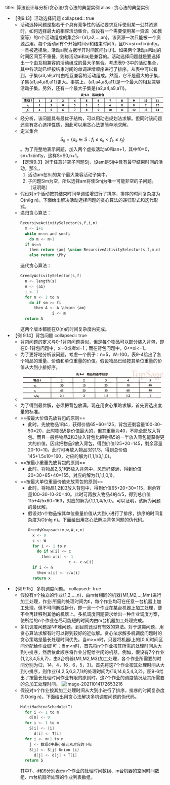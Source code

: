 title:: 算法设计与分析/贪心法/贪心法的典型实例
alias:: 贪心法的典型实例

- 【例9.13】活动选择问题
  collapsed:: true
	- 活动选择问题是指若干个具有竞争性的活动要求互斥使用某一公共资源时，如何选择最大的相容活动集合。假设有一个需要使用某一资源（如教室等）的n个活动组成的集合S={a1,a2,…,an}。该资源一次只能被一个资源占用。每个活动ai有个开始时间si和结束时间fi，且0<=si<=fi<\infty。一旦被选择后，活动ai就占据半开时间区间[si,fi]。如果两个活动ai和aj的时间区间互不重叠，则称活动ai和aj是兼容的。活动选择问题就是要选择出一个由互相兼容的活动组成的最大子集合。考虑表9-3中的活动集合，其中各活动已经按结束时间的单调递增顺序进行了排序。从表中可以看到，子集{a3,a9,a11}由相互兼容的活动组成。然而，它不是最大的子集，子集{a1,a4,a8,a11}更大。事实上，{a1,a4,a8,a11}是一个最大的相互兼容活动子集。另外，还有一个最大子集是{a2,a4,a9,a11}。
	  ![image.png](../assets/image_1649112186656_0.png)
	- 经分析，该问题具有最优子结构，可以用动态规划法求解。但同时该问题还具有贪心选择性质，因此可以用贪心法更简单地求解。
	- 定义集合 $$S_{ij} = \{a_{k} \in S: f_{i} \le s_{k} \lt f_{k} \le s_{j} \}$$ 。为了完整地表示问题，加入两个虚拟活动a0和an+1，其中f0=0，sn+1=\infty，这样S=S0,n+1。
	- 【定理9.3】对于任意非空子问题Sij，设am是Sij中具有最早结束时间的活动。那么，
	  1. 活动am在Sij的某个最大兼容活动子集中。
	  2. 子问题Sim为空，所以选择am将使Smj为唯一可能非空的子问题。
	   （证明略）
	- 假设对n个活动按其结束时间单调递增进行了排序，排序的时间复杂度为O(n\lg n)。下面给出解决活动选择问题的贪心算法的递归形式和迭代形式。
	- 递归贪心算法：
	  ```c
	  RecursiveActivitySelector(s,f,i,n)
	    m <- i+1
	    while m<=n and sm<fi
	      do m <- m+1
	    if m<=n
	      then return {am} \union RecursiveActivitySelector(s,f,m,n)
	      else return \Phy
	  ```
	  迭代贪心算法：
	  ```c
	  GreedyActivitySelector(s,f)
	    n <- length(s)
	    A <- {a1}
	  	i <- 1
	    for m <- 2 to n
	      do if sm >= fi
	        then A <- A \Union {am}
	  				i <- m
	    return A
	  ```
	  这两个版本都能在O(n)的时间复杂度内完成。
- 【例 9.14】背包问题
  collapsed:: true
	- 背包问题的定义与0-1背包问题类似，但是每个物品可以部分装入背包，即在0-1背包问题中，xi=0或者xi=1；而在背包问题中，0<=xi<=1。
	- 为了更好地分析该问题，考虑一个例子：n=5，W=100，表9-4给出了各个物品的重量、价值和单位重量的价值。假设物品已经按其单位重量的价值从大到小排好序。
	- ![image.png](../assets/image_1649112199491_0.png)
	- 为了得到最优解，必须把背包放满。现在用贪心策略求解，首先要选出度量的标准。
	- ==按最大价值先放背包的原则==
		- 此时，先放物品1和4，获得价值65+60=125，背包还剩容量100-30-50=20，此时物品5是价值最大的，但其重量为40，不能全部放入背包。而且一般将物品2和3放入背包比把物品5的一半放入背包能获得更大的价值。因此把物品2放入背包，得到价值125+20=145，剩余容量20-10=10。此时可再放入物品3的1/3，得到总价值145+1.5x10=160，对应的解为{1,1,1/3,1,0}。
	- ==按最小重量先放背包的原则==
		- 此时，将物品2,3,1和5放入背包中，风景好装满，得到价值20+30+65+40=155，对应的解为{1,1,1,0,1}。
	- ==按最大单位重量价值先放背包的原则==
		- 此时，将物品1,2和3放入背包中，得到价值65+20+30=115，剩余容量100–30-10-20=40。此时可再放入物品4的4/5，得到总价值115+4/5x60=163，对应的解为{1,1,1,4/5,0}。可以证明，该解为问题的最优解。
		- 假设对n个物品按其单位重量价值从大到小进行了排序，排序的时间复杂度为O(nlg n)。下面给出用贪心法解决背包问题的伪代码。
		  ```c
		  GreedyKnapsack(v,w,W,x,n)
		    x <- 0
		    c <- W
		    for i <- 1 to n
		      do if w[i] <= c
		        then x[i] <- 1
		        			c <- c-w[i]
		    if i <= n
		      then x[i] <- c/w[i]
		    return x
		  ```
- 【例 9.15】 多机调度问题。
  collapsed:: true
	- 假设有n个独立的作业{1,2,…,n}，由m台相同的机器{M1,M2,…,Mm}进行加工处理，作业i所需的处理时间为ti，每个作业均可在任意一台机器上加工处理，但不可间断或拆分，即一旦一个作业在某台机器上加工处理，便不会再转移到其他的机器上。多机调度问题要求给出一种作业调度方案，使所给的n个作业在尽可能短的时间内由m台机器加工处理完成。
	- 多机调度问题是NP难问题，到目前还没有有效的算法。对于这类问题，用贪心算法求解有时可以得到较好的近似解。贪心法求解多机调度问题时的贪心策略是最长处理时间优先。当m>=n时，只要将机器i上的[0,ti]时间区间分配给作业i即可；当m<n时，首先将n个作业按其所需的处理时间从大到小排序，然后依此顺序将作业分配给空闲的机器。例如，假设有7个作业{1,2,3,4,5,6,7}，由3台机器{M1,M2,M3}加工处理，各个作业所需要的时间分别为{2，14，4，16，6，5，3}。首先将这7个作业按其处理时间从大到小排序，则作业{4,2,5,6,3,7,1}的处理时间为{16,14,6,5,4,3,2}。图9-6给出了按最长处理时间作业有限的原则时，这7个作业的调度情况及其所需要的总加工处理时间。
	  ![image-20211014172653216](https://img.mhugh.net/typora/image-20211014172653216.png)
	- 假设对n个作业按其加工处理时间从大到小进行了排序，排序的时间复杂度为O(nlg n)。下面给出用贪心法解决多机调度问题的伪代码。
	  ```c
	  MultiMachineSchedule(T)
	    for i <- 1 to m
	      d[m] <- 0
	    for i <- 1 to m
	      S[i] <- {i}
	  		d[i] <- T[i]
	    for i <- m+1 to n
	      j <- 数组d中最小值元素对应的下标
	      S[j] <- S[j] Union {i}
	  		d[j] <- d[j] + T[i]
	    return S
	  ```
	  其中T、d和S分别表示n个作业的处理时间数组、m台机器的空闲时间数组、m台机器所处理的作业列表数组。